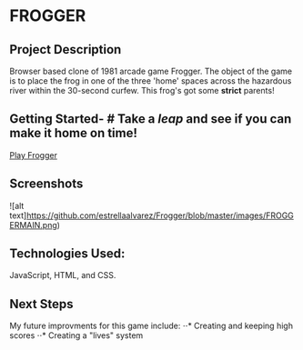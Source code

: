 # FROGGER
## Project Description
Browser based clone of 1981 arcade game Frogger. The object of the game is to place the frog in one of the three 'home' spaces across the hazardous river within the 30-second curfew. This frog's got some **strict** parents! 

## Getting Started- # Take a *leap* and see if you can make it home on time!
[Play Frogger](https://estrellaalvarez.github.io/Frogger/)

## Screenshots
![alt text]https://github.com/estrellaalvarez/Frogger/blob/master/images/FROGGERMAIN.png)

## Technologies Used:
JavaScript, HTML, and CSS.

## Next Steps
My future improvments for this game include:
⋅⋅* Creating and keeping high scores
⋅⋅* Creating a "lives" system